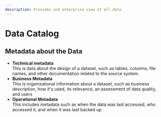 ```yaml
---
description: Provides and enterprise view of all data
---
```


# Data Catalog

## Metadata about the Data

* **Technical metadata**\
  This is data about the design of a dataset, such as tables, columns, file names, and other documentation related to the source system.
* **Business Metadata**\
  This is organizational information about a dataset, such as business description, how it's used, its relevance, an assessment of data quality, and users
* **Operational Metadata**\
  This includes metadata such as when the data was last accessed, who accessed it, and when it was last backed up

